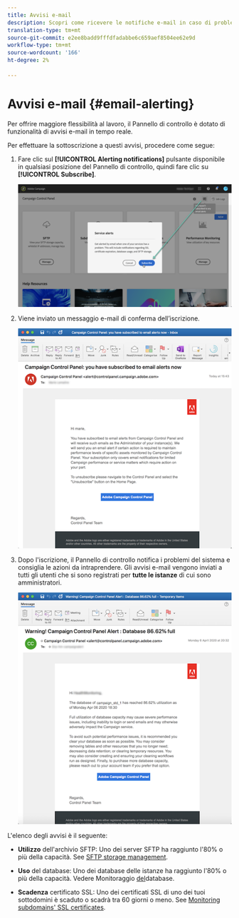 ```yaml
---
title: Avvisi e-mail
description: Scopri come ricevere le notifiche e-mail in caso di problemi con le istanze di Campaign
translation-type: tm+mt
source-git-commit: e2ee8badd9fffdfadabbe6c659aef8504ee62e9d
workflow-type: tm+mt
source-wordcount: '166'
ht-degree: 2%

---
```



# Avvisi e-mail {#email-alerting}

Per offrire maggiore flessibilità al lavoro, il Pannello di controllo è dotato di funzionalità di avvisi e-mail in tempo reale.

Per effettuare la sottoscrizione a questi avvisi, procedere come segue:

1. Fare clic sul **[!UICONTROL Alerting notifications]** pulsante disponibile in qualsiasi posizione del Pannello di controllo, quindi fare clic su **[!UICONTROL Subscribe]**.

   ![](assets/subscribing.png)

1. Viene inviato un messaggio e-mail di conferma dell’iscrizione.

   ![](assets/email_subscription.png)

1. Dopo l&#39;iscrizione, il Pannello di controllo notifica i problemi del sistema e consiglia le azioni da intraprendere. Gli avvisi e-mail vengono inviati a tutti gli utenti che si sono registrati per **tutte le istanze** di cui sono amministratori.

   ![](assets/alert_sample.png)


L&#39;elenco degli avvisi è il seguente:

* **Utilizzo** dell&#39;archivio SFTP: Uno dei server SFTP ha raggiunto l&#39;80% o più della capacità. See [SFTP storage management](../../sftp/using/sftp-storage-management.md).

* **Uso** del database: Uno dei database delle istanze ha raggiunto l&#39;80% o più della capacità. Vedere Monitoraggio [del](../../performance-monitoring/using/database-monitoring.md)database.

* **Scadenza** certificato SSL: Uno dei certificati SSL di uno dei tuoi sottodomini è scaduto o scadrà tra 60 giorni o meno. See [Monitoring subdomains&#39; SSL certificates](../../subdomains-certificates/using/monitoring-ssl-certificates.md).

